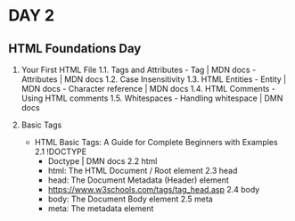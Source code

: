 # DAY 2
## HTML Foundations Day

1. Your First HTML File
    1.1. Tags and Attributes
        - Tag | MDN docs
        - Attributes | MDN docs
    1.2. Case Insensitivity
    1.3. HTML Entities
        - Entity | MDN docs
        - Character reference | MDN docs
    1.4. HTML Comments
        - Using HTML comments
    1.5. Whitespaces
        - Handling whitespace | DMN docs

2. Basic Tags
    - HTML Basic Tags: A Guide for Complete Beginners with Examples
    2.1 !DOCTYPE
        - Doctype | DMN docs
    2.2 html
        - html: The HTML Document / Root element
    2.3 head
        - head: The Document Metadata (Header) element
        - https://www.w3schools.com/tags/tag_head.asp
    2.4 body
        - body: The Document Body element
    2.5 meta
        - meta: The metadata element

